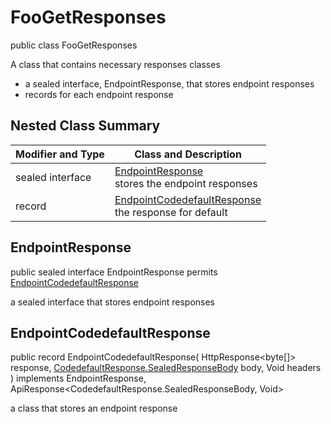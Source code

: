 # FooGetResponses

public class FooGetResponses

A class that contains necessary responses classes
- a sealed interface, EndpointResponse, that stores endpoint responses
- records for each endpoint response

## Nested Class Summary
| Modifier and Type | Class and Description |
| ----------------- | --------------------- |
| sealed interface | [EndpointResponse](#endpointresponse)<br> stores the endpoint responses |
| record | [EndpointCodedefaultResponse](#endpointcodedefaultresponse)<br> the response for default |

## EndpointResponse
public sealed interface EndpointResponse permits<br>
[EndpointCodedefaultResponse](#endpointcodedefaultresponse)

a sealed interface that stores endpoint responses

## EndpointCodedefaultResponse
public record EndpointCodedefaultResponse(
    HttpResponse<byte[]> response,
    [CodedefaultResponse.SealedResponseBody](../../../paths/foo/get/responses/CodedefaultResponse.md#sealedresponsebody) body,
    Void headers
) implements EndpointResponse, ApiResponse<CodedefaultResponse.SealedResponseBody, Void><br>

a class that stores an endpoint response

